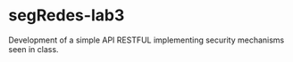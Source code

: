 # segRedes-lab3
Development of a simple API RESTFUL implementing security mechanisms seen in class.
